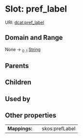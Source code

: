 
# Slot: pref_label



URI: [dcat:pref_label](http://www.w3.org/ns/dcat#pref_label)


## Domain and Range

None &#8594;  <sub>0..1</sub> [String](types/String.md)

## Parents


## Children


## Used by


## Other properties

|  |  |  |
| --- | --- | --- |
| **Mappings:** | | skos:prefLabel |